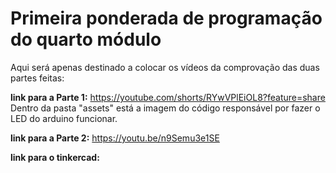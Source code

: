 # Primeira ponderada de programação do quarto módulo

Aqui será apenas destinado a colocar os vídeos da comprovação das duas partes feitas:

**link para a Parte 1:** https://youtube.com/shorts/RYwVPlEiOL8?feature=share
Dentro da pasta "assets" está a imagem do código responsável por fazer o LED do arduino funcionar.

**link para a Parte 2:** https://youtu.be/n9Semu3e1SE

**link para o tinkercad:**
